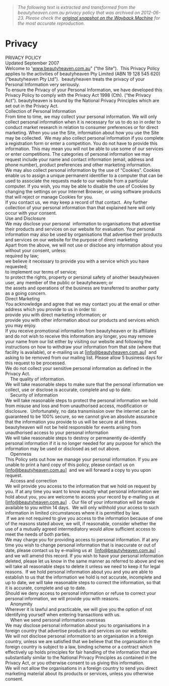 > *The following text is extracted and transformed from the beautyheaven.com.au privacy policy that was archived on 2012-06-23. Please check the [original snapshot on the Wayback Machine](https://web.archive.org/web/20120623192147id_/http%3A//www.beautyheaven.com.au/privacy) for the most accurate reproduction.*

# Privacy

PRIVACY POLICY  
Updated September 2007  
Welcome to 'www.beautyheaven.com.au" ("the Site").  This Privacy Policy applies to the activities of beautyheaven Pty Limited (ABN 19 128 545 620) ("beautyheaven Pty Ltd").  beautyheaven treats the privacy of your Personal Information very seriously.  
To ensure the Privacy of your Personal Information, we have developed this Privacy Policy to comply with the Privacy Act 1998 (Cth). (“the Privacy Act”). beautyheaven is bound by the National Privacy Principles which are set out in the Privacy Act.   
Collection of Personal Information  
From time to time, we may collect your personal information. We will only collect personal information when it is necessary for us to do so in order to conduct market research in relation to consumer preferences or for direct marketing. When you use the Site, information about how you use the Site may be collected.  We may also collect personal information if you complete a registration form or enter a competition. You do not have to provide this information. This may mean you will not be able to use some of our services or enter competitions. The categories of personal information we may request include your name and contact information (email, address and phone number), product preferences and other marketing information.  
We may also collect personal information by the use of “Cookies”. Cookies enable us to assign a unique permanent identifier to a computer that can be used to associate the requests made to our website from a particular computer. If you wish, you may be able to disable the use of Cookies by changing the settings on your Internet Browser, or using software products that will reject or manage Cookies for you.  
If you contact us, we may keep a record of that contact.  Any further collection of your personal information than that explained here will only occur with your consent.  
Use and Disclosure  
We may disclose your personal  information to organisations that advertise their products and services on our website for evaluation. Your personal information may also be used by organisations that advertise their products and services on our website for the purpose of direct marketing   
Apart from the above, we will not use or disclose any information about you without your consent, unless:  
required by law;  
we believe it necessary to provide you with a service which you have requested;  
to implement our terms of service;  
to protect the rights, property or personal safety of another beautyheaven user, any member of the public or beautyheaven; or  
the assets and operations of the business are transferred to another party as a going concern.  
Direct Marketing  
You acknowledge and agree that we may contact you at the email or other address which you provide to us in order to:  
provide you with direct marketing information; or  
provide you with other information about our products and services which you may enjoy.  
If you receive promotional information from beautyheaven or its affiliates and do not wish to receive this information any longer, you may remove your name from our list either by visiting our website and following the instructions on how to withdraw your information from that site (where that facility is available), or e-mailing us at [info@beautyheaven.com.au]  and asking to be removed from our mailing list. Please allow 5 business days for this request to be processed.  
We do not collect your sensitive personal information as defined in the Privacy Act.  
    The quality of information.  
We will take reasonable steps to make sure that the personal information we collect, use or disclose is accurate, complete and up to date.  
    Security of information  
We will take reasonable steps to protect the personal information we hold from misuse and loss and from unauthorised access, modification or disclosure.  Unfortunately, no data transmission over the internet can be guaranteed to be 100% secure, so we cannot give an absolute assurance that the information you provide to us will be secure at all times.  beautyheaven will not be held responsible for events arising from unauthorised access to your personal information  
We will take reasonable steps to destroy or permanently de-identify personal information if it is no longer needed for any purpose for which the information may be used or disclosed as set out above.  
    Openness  
This Policy sets out how we manage your personal information. If you are unable to print a hard copy of this policy, please contact us on [info@beautyheaven.com.au]  and we will forward a copy to you upon request.   
    Access and correction  
We will provide you access to the information that we hold on request by you. If at any time you want to know exactly what personal information we hold about you, you are welcome to access your record by e-mailing us at [info@beautyheaven.com.au]  . Our file of your information will be made available to you within 14 days.  We will only withhold your access to such information in limited circumstances where it is permitted by law.  
 If we are not required to give you access to the information because of one of the reasons stated above, we will, if reasonable, consider whether the use of a mutually agreed intermediatory would allow sufficient access to meet the needs of both parties.  
We may charge you for providing access to personal information. If at any time you wish to change personal information that is inaccurate or out of date, please contact us by e-mailing us at  [info@beautyheaven.com.au]  . and we will amend this record. If you wish to have your personal information deleted, please let us know in the same manner as referred to above and we will take all reasonable steps to delete it unless we need to keep it for legal reasons.  If we hold personal information about you and you are able to establish to us that the information we hold is not accurate, incomplete and up to date, we will take reasonable steps to correct the information, so that it is accurate, complete and up to date.  
Should we deny access to personal information or refuse to correct your personal information, we will provide you with reasons.  
    Anonymity  
Wherever it is lawful and practicable, we will give you the option of not identifying yourself when entering transactions with us.  
    When we send personal information overseas  
We may disclose personal information about you to organisations in a foreign country that advertise products and services on our website.  
We will not disclose personal information to an organisation in a foreign country, unless we are satisfied that we believe that the organisation in the foreign country is subject to a law, binding scheme or a contract which effectively up holds principles for fair handling of the information that are substantially similar to the National Privacy Principles as contained in the Privacy Act, or you otherwise consent to us giving this information.  
We will not allow the organisations in a foreign country to send you direct marketing material about its products or services, unless you otherwise consent.
